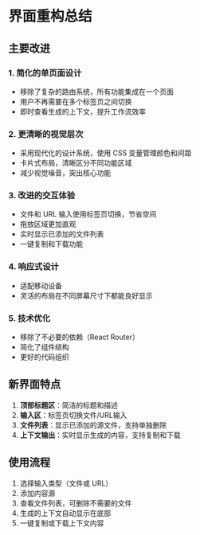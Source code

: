 # 界面重构总结

## 主要改进

### 1. **简化的单页面设计**
- 移除了复杂的路由系统，所有功能集成在一个页面
- 用户不再需要在多个标签页之间切换
- 即时查看生成的上下文，提升工作流效率

### 2. **更清晰的视觉层次**
- 采用现代化的设计系统，使用 CSS 变量管理颜色和间距
- 卡片式布局，清晰区分不同功能区域
- 减少视觉噪音，突出核心功能

### 3. **改进的交互体验**
- 文件和 URL 输入使用标签页切换，节省空间
- 拖放区域更加直观
- 实时显示已添加的文件列表
- 一键复制和下载功能

### 4. **响应式设计**
- 适配移动设备
- 灵活的布局在不同屏幕尺寸下都能良好显示

### 5. **技术优化**
- 移除了不必要的依赖（React Router）
- 简化了组件结构
- 更好的代码组织

## 新界面特点

1. **顶部标题区**：简洁的标题和描述
2. **输入区**：标签页切换文件/URL输入
3. **文件列表**：显示已添加的源文件，支持单独删除
4. **上下文输出**：实时显示生成的内容，支持复制和下载

## 使用流程

1. 选择输入类型（文件或 URL）
2. 添加内容源
3. 查看文件列表，可删除不需要的文件
4. 生成的上下文自动显示在底部
5. 一键复制或下载上下文内容